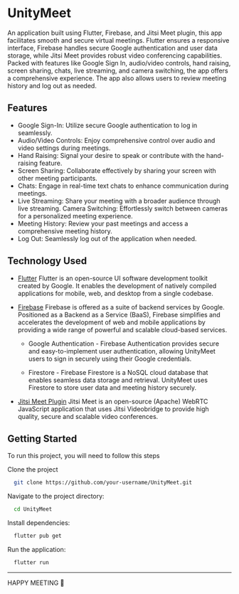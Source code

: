 
# UnityMeet


An application built using Flutter, Firebase, and Jitsi Meet plugin, this app facilitates smooth and secure virtual meetings. Flutter ensures a responsive interface, Firebase handles secure Google authentication
and user data storage, while Jitsi Meet provides robust video conferencing capabilities. Packed with
features like Google Sign In, audio/video controls, hand raising, screen sharing, chats, live streaming, and
camera switching, the app offers a comprehensive experience. The app also allows users to review
meeting history and log out as needed.


## Features

- Google Sign-In: Utilize secure Google authentication to log in seamlessly.
- Audio/Video Controls: Enjoy comprehensive control over audio and video settings during meetings.
- Hand Raising: Signal your desire to speak or contribute with the hand-raising feature.
- Screen Sharing: Collaborate effectively by sharing your screen with other meeting participants.
- Chats: Engage in real-time text chats to enhance communication during meetings.
- Live Streaming: Share your meeting with a broader audience through live streaming.
Camera Switching: Effortlessly switch between cameras for a personalized meeting experience.
- Meeting History: Review your past meetings and access a comprehensive meeting history.
- Log Out: Seamlessly log out of the application when needed.


## Technology Used
- [Flutter](https://docs.flutter.dev/) Flutter is an open-source UI software development toolkit created by Google. It enables the development of natively compiled applications for mobile, web, and desktop from a single codebase.
- [Firebase](https://firebase.google.com/) Firebase is  offered as a suite of backend services by Google. Positioned as a Backend as a Service (BaaS), Firebase simplifies and accelerates the development of web and mobile applications by providing a wide range of powerful and scalable cloud-based services. 
   - Google Authentication -
Firebase Authentication provides secure and easy-to-implement user authentication, allowing UnityMeet users to sign in securely using their Google credentials.

   - Firestore - 
Firebase Firestore is a NoSQL cloud database that enables seamless data storage and retrieval. UnityMeet uses Firestore to store user data and meeting history securely.

- [Jitsi Meet Plugin](https://pub.dev/packages/jitsi_meet_wrapper) Jitsi Meet is an open-source (Apache) WebRTC JavaScript application that uses Jitsi Videobridge to provide high quality, secure and scalable video conferences.
  
## Getting Started
To run this project, you will need to follow this steps

Clone the project

```bash
  git clone https://github.com/your-username/UnityMeet.git

```

Navigate to the project directory:

```bash
  cd UnityMeet
```

Install dependencies:

```bash
  flutter pub get
```

Run the application:

```bash
  flutter run
```

------
HAPPY MEETING 🤝
